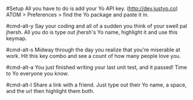 #Setup
All you have to do is add your Yo API key. (http://dev.justyo.co) ATOM > Preferences > find the Yo package and paste it in.

#cmd-alt-y
Say your coding and all of a sudden you think of your swell pal jhersh. All you do is type out jhersh's Yo name, highlight it and use this keymap.

#cmd-alt-s
Midway through the day you realize that you're miserable at work. Hit this key combo and see a count of how many people love you.

#cmd-alt-a
You just finished writing your last unit test, and it passed! Time to Yo everyone you know.

#cmd-alt-l
Share a link with a friend. Just type out their Yo name, a space, and the url then highlight them both.
